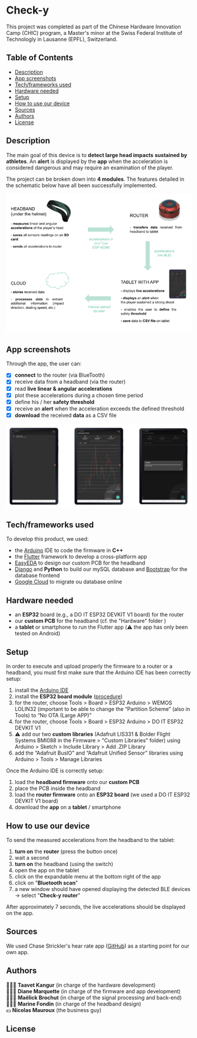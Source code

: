 # Check-y

This project was completed as part of the Chinese Hardware Innovation Camp (CHIC) program, a Master's minor at the Swiss Federal Institute of Technologly in Lausanne (EPFL), Switzerland.

## Table of Contents

* [Description](#description)
* [App screenshots](#app-screenshots)
* [Tech/frameworks used](#techframeworks-used)
* [Hardware needed](#hardware-needed)
* [Setup](#setup)
* [How to use our device](#how-to-use-our-device)
* [Sources](#sources)
* [Authors](#authors)
* [License](#license)

## Description 

The main goal of this device is to **detect large head impacts** **sustained by athletes**. An **alert** is displayed by the **app** when the acceleration is considered dangerous and may require an examination of the player.

The project can be broken down into **4 modules**. The features detailed in the schematic below have all been successfully implemented.

![features](Images/functional_design_v3.png)

## App screenshots

Through the app, the user can:

- [x] **connect** to the router (via BlueTooth)
- [x] receive data from a headband (via the router)
- [x] read **live linear & angular accelerations** 
- [x] plot these accelerations during a chosen time period
- [x] define his / her **safety threshold**
- [x] receive an **alert** when the acceleration exceeds the defined threshold
- [x] **download** the received **data** as a CSV file

![screenshots](Images/app_screenshots.png)

## Tech/frameworks used

To develop this product, we used:

- the [Arduino](https://www.arduino.cc/) IDE to code the firmware in **C++**
- the [Flutter](https://flutter.dev/?gclid=Cj0KCQiAvbiBBhD-ARIsAGM48bxFAGzs3gWAGN6dBFMqM3unjVbl-PyLLc8HqQ3UjYQjHzmKjB7pjHkaAgyKEALw_wcB&gclsrc=aw.ds) framework to develop a cross-platform app
- [EasyEDA](https://easyeda.com/fr) to design our custom PCB for the headband
- [Django](https://www.djangoproject.com/) and **Python** to build our mySQL database and [Bootstrap](https://getbootstrap.com/) for the database frontend
- [Google Cloud](https://cloud.google.com/) to migrate ou database online 

## Hardware needed

- an **ESP32** board (e.g., a DO IT ESP32 DEVKIT V1 board) for the router
- our **custom PCB** for the headband (cf. the "Hardware" folder )
- a **tablet** or smartphone to run the Flutter app (⚠️ the app has only been tested on Android)

## Setup

In order to execute and upload properly the firmware to a router or a headband, you must first
make sure that the Arduino IDE has been correctly setup:

1. install the [Arduino IDE](https://www.arduino.cc/en/software)
2. install the **ESP32 board module** ([procedure](https://randomnerdtutorials.com/installing-the-esp32-board-in-arduino-ide-windows-instructions/))
3. for the router, choose Tools > Board > ESP32 Arduino > WEMOS LOLIN32 (important
   to be able to change the “Partition Scheme” (also in Tools) to “No OTA (Large APP)”
4. for the router, choose Tools > Board > ESP32 Arduino > DO IT ESP32 DEVKIT V1
5. ⚠️ add our two **custom libraries** (Adafruit LIS331 & Bolder Flight Systems BMI088 in the Firmware > "Custom Libraries" folder) using Arduino > Sketch > Include Library > Add .ZIP Library
6. add the “Adafruit BusIO” and “Adafruit Unified Sensor” libraries using Arduino > Tools > Manage Libraries

Once the Arduino IDE is correctly setup:

1. load the **headband firmware** onto our **custom PCB**
2. place the PCB inside the headband
3. load the **router firmware** onto an **ESP32 board** (we used a DO IT ESP32 DEVKIT V1 board)
4. download the **app** on a **tablet** / smartphone

## How to use our device 

To send the measured accelerations from the headband to the tablet:

1. **turn on** the **router** (press the button once)
2. wait a second
3. **turn on** the headband (using the switch)
4. open the app on the tablet
5. click on the expandable menu at the bottom right of the app
6. click on "**Bluetooth scan**"
7. a new window should have opened displaying the detected BLE devices → select "**Check-y router**"

After approximately 7 seconds, the live accelerations should be displayed on the app.

## Sources 

We used Chase Strickler's hear rate app ([GitHub](https://github.com/strcklr/DDish-Coding-Challenge/tree/5ae8deb23e88ea74f1a3f7b782157082140903fa/heartrateapp)) as a starting point for our own app. 

## Authors

🧑🏻‍🏭 **Taavet Kangur** (in charge of the hardware development) <br>
👩🏼‍💻 **Diane Marquette** (in charge of the firmware and app development) <br>
🧑🏾‍💻 **Maëlick Brochut** (in charge of the signal processing and back-end) <br>
👩🏻‍🎨 **Marine Fondin** (in charge of the headband design) <br>
💵 **Nicolas Mauroux** (the business guy)

## License


